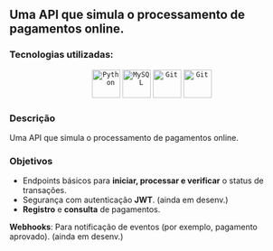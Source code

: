 ## Uma API que simula o processamento de pagamentos online.

### Tecnologias utilizadas: 
<div align="center">
	<code><img width="50" src="https://github.com/user-attachments/assets/69cde6f4-a5fb-4f64-96d4-b3d36c671489" alt="Python" title="Node"/></code>
	<code><img width="50" src="https://github.com/user-attachments/assets/416934d6-2443-4b3c-bdde-e0f9dfad9f19" alt="MySQL" title="NestJS"/></code>
	<code><img width="50" src="" alt="Git" title="JWT"/></code>
  <code><img width="50" src="https://github.com/user-attachments/assets/2fccc7e2-fe64-4e1b-a671-8f1b8109e6fa" alt="Git" title="Vue"/></code>
</div>

### Descrição
Uma API que simula o processamento de pagamentos online.

### Objetivos 

- Endpoints básicos para **iniciar, processar e verificar** o status de transações.
- Segurança com autenticação **JWT**. (ainda em desenv.)
- **Registro** e **consulta** de pagamentos.

**Webhooks**: Para notificação de eventos (por exemplo, pagamento aprovado). (ainda em desenv.)
